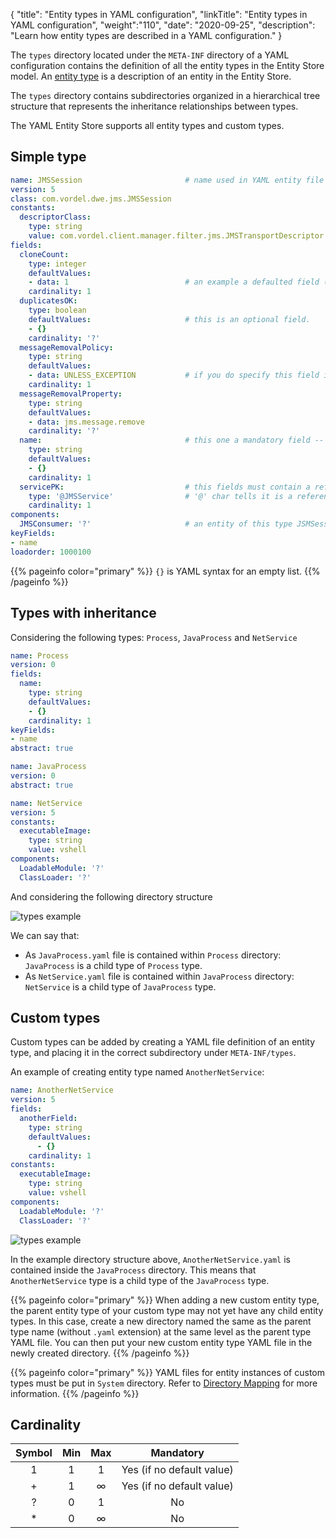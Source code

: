 {
"title": "Entity types in YAML configuration",
"linkTitle": "Entity types in YAML configuration",
"weight":"110",
"date": "2020-09-25",
"description": "Learn how entity types are described in a YAML configuration."
}

The `types` directory located under the `META-INF` directory of a YAML configuration contains the definition of all the entity types in the Entity Store model. An [entity type](/docs/apigtw_devguide/entity_store/#entity-types) is a description of an entity in the Entity Store.

The `types` directory contains subdirectories organized in a hierarchical tree structure that represents the inheritance relationships between types.

The YAML Entity Store supports all entity types and custom types.

## Simple type

```yaml
name: JMSSession                       # name used in YAML entity file
version: 5
class: com.vordel.dwe.jms.JMSSession
constants:
  descriptorClass:
    type: string
    value: com.vordel.client.manager.filter.jms.JMSTransportDescriptor
fields:
  cloneCount:
    type: integer
    defaultValues:
    - data: 1                          # an example a defaulted field (mandatory but having a default value)
    cardinality: 1
  duplicatesOK:
    type: boolean
    defaultValues:                     # this is an optional field.
    - {}
    cardinality: '?'
  messageRemovalPolicy:
    type: string
    defaultValues:
    - data: UNLESS_EXCEPTION           # if you do specify this field in you YAML file, value will be 'UNLESS_EXCEPTION'
    cardinality: 1
  messageRemovalProperty:
    type: string
    defaultValues:
    - data: jms.message.remove
    cardinality: '?'
  name:                                # this one a mandatory field -- it is actually a key field
    type: string
    defaultValues:
    - {}
    cardinality: 1
  servicePK:                           # this fields must contain a reference to another entity of type 'JMSService'
    type: '@JMSService'                # '@' char tells it is a reference
    cardinality: 1
components:
  JMSConsumer: '?'                     # an entity of this type JSMSession can have 1 children of type JMSConsumer
keyFields:
- name
loadorder: 1000100
```

{{% pageinfo color="primary" %}}
`{}` is YAML syntax for an empty list.
{{% /pageinfo %}}

## Types with inheritance

Considering the following types: `Process`, `JavaProcess` and `NetService`

```yaml
name: Process
version: 0
fields:
  name:
    type: string
    defaultValues:
    - {}
    cardinality: 1
keyFields:
- name
abstract: true
```

```yaml
name: JavaProcess
version: 0
abstract: true
```

```yaml
name: NetService
version: 5
constants:
  executableImage:
    type: string
    value: vshell
components:
  LoadableModule: '?'
  ClassLoader: '?'
```

And considering the following directory structure

![types example](/Images/apim_yamles/yamles_types_example.png)

We can say that:

* As `JavaProcess.yaml` file is contained within `Process` directory: `JavaProcess` is a child type of `Process` type.
* As `NetService.yaml` file is contained within `JavaProcess` directory: `NetService` is a child type of `JavaProcess` type.

## Custom types

Custom types can be added by creating a YAML file definition of an entity type, and placing it in the correct subdirectory under `META-INF/types`.

An example of creating entity type named `AnotherNetService`:

```yaml
name: AnotherNetService
version: 5
fields:
  anotherField:
    type: string
    defaultValues:
      - {}
    cardinality: 1
constants:
  executableImage:
    type: string
    value: vshell
components:
  LoadableModule: '?'
  ClassLoader: '?'
```

![types example](/Images/apim_yamles/yamles_types_custom_example.png)

In the example directory structure above, `AnotherNetService.yaml` is contained inside the `JavaProcess` directory. This means that `AnotherNetService` type is a child type of the `JavaProcess` type.

{{% pageinfo color="primary" %}}
When adding a new custom entity type, the parent entity type of your custom type may not yet have any child entity types. In this case, create a new directory named the same as the parent type name (without `.yaml` extension) at the same level as the parent type YAML file. You can then put your new custom entity type YAML file in the newly created directory.
{{% /pageinfo %}}

{{% pageinfo color="primary" %}}
YAML files for entity instances of custom types must be put in `System` directory. Refer to [Directory Mapping](/docs/apim_yamles/apim_yamles_references/yamles_top_directories) for more information.
{{% /pageinfo %}}

## Cardinality

| Symbol | Min | Max | Mandatory |
|:------:|:---:|:---:|:---------:|
|   1    |  1  |  1  |    Yes (if no default value) |
|   +    |  1  |  ∞  |    Yes (if no default value) |
|   ?    |  0  |  1  |    No     |
|   *    |  0  |  ∞  |    No     |
